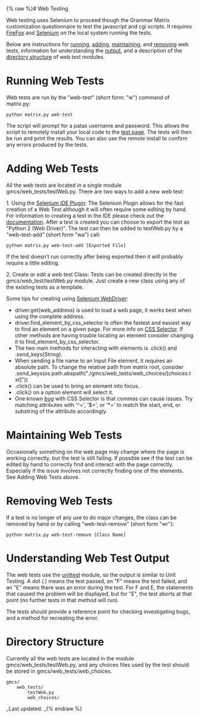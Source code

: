 {% raw %}# Web Testing

Web testing uses Selenium to proceed though the Grammar Matrix
customization questionnaire to test the javascript and cgi scripts. It
requires [FireFox](http://www.mozilla.org/en-US/firefox/fx/) and
[Selenium](http://pypi.python.org/pypi/selenium) on the local system
running the tests.

Below are instructions for
[running](../MatrixCustomizationWebTesting#running-web-tests),
[adding](../MatrixCustomizationWebTesting#adding-web-tests),
[maintaining](../MatrixCustomizationWebTesting#maintaining-web-tests), and
[removing](../MatrixCustomizationWebTesting#removing-web-tests) web tests, information
for understanding the [output](../MatrixCustomizationWebTesting#understanding-web-test-output),
and a description of the [directory
structure](../MatrixCustomizationWebTesting#directory-structure) of web test
modules.

# Running Web Tests

Web tests are run by the "web-test" (short form: "w") command of
matrix.py:

    python matrix.py web-test

The script will prompt for a patas username and password. This allows
the script to remotely install your local code to the [test
page](http://uakari.ling.washington.edu/matrix/test/matrix.cgi). The
tests will then be run and print the results. You can also use the
remote install to confirm any errors produced by the tests.

# Adding Web Tests

All the web tests are located in a single module
gmcs/web\_tests/testWeb.py. There are two ways to add a new web test:

1\. Using the [Selenium IDE
Plugin](http://seleniumhq.org/projects/ide/): The Selenium Plugin allows
for the fast creation of a Web Test although it will often require some
editing by hand. For information to creating a test in the IDE please
check out the
[documentation](http://seleniumhq.org/projects/ide/plugins.html). After
a test is created you can choose to export the test as "Python 2 (Web
Driver)". The test can then be added to testWeb.py by a "web-test-add"
(short form "wa") call:

    python matrix.py web-test-add [Exported File]

If the test doesn't run correctly after being exported then it will
probably require a little editing.

2\. Create or edit a web test Class: Tests can be created directly in
the gmcs/web\_test/testWeb.py module. Just create a new class using any
of the existing tests as a template.

Some tips for creating using [Selenium
WebDriver](http://pypi.python.org/pypi/selenium):

- driver.get(web\_address) is used to load a web page, it works best
when using the complete address.
- driver.find\_element\_by\_css\_selector is often the fastest and
easiest way to find an element on a given page. For more info on
[CSS Selector](http://www.w3.org/TR/CSS2/selector.html). If other
methods are having trouble locating an element consider changing it
to find\_element\_by\_css\_selector.
- The two main methods for interacting with elements is .click() and
.send\_keys(String).
- When sending a file name to an Input File element, it requires an
absolute path. To change the relative path from matrix root,
consider
.send\_keys(os.path.abspath("./gmcs/web\_tests/web\_choices/\[choices.txt\]"))
- .click() can be used to bring an element into focus.
- .click() on a option element will select it.
- One known
[bug](http://code.google.com/p/selenium/issues/detail?id=2301) with
CSS Selector is that commas can cause issues. Try matching
attributes with '^=', '$=', or '\*=' to match the start, end, or
substring of the attribute accordingly.

# Maintaining Web Tests

Occasionally something on the web page may change where the page is
working correctly, but the test is still failing. If possible see if the
test can be edited by hand to correctly find and interact with the page
correctly. Especially if the issue involves not correctly finding one of
the elements. See Adding Web Tests above.

# Removing Web Tests

If a test is no longer of any use to do major changes, the class can be
removed by hand or by calling "web-test-remove" (short form "wr"):

    python matrix.py web-test-remove [Class Name]

# Understanding Web Test Output

The web tests use the
[unittest](http://docs.python.org/library/unittest.html) module, so the
output is similar to Unit Testing. A dot (.) means the test passed, an
"F" means the test failed, and an "E" means there was an error during
the test. For F and E, the statements that caused the problem will be
displayed, but for "E", the test aborts at that point (no further tests
in that method will run).

The tests should provide a reference point for checking investigating
bugs, and a method for recreating the error.

# Directory Structure

Currently all the web tests are located in the module
gmcs/web\_tests/testWeb.py, and any choices files used by the test
should be stored in gmcs/web\_tests/web\_choices.

    gmcs/
        web_tests/
            testWeb.py
            web_choices/

_Last updated: _{% endraw %}